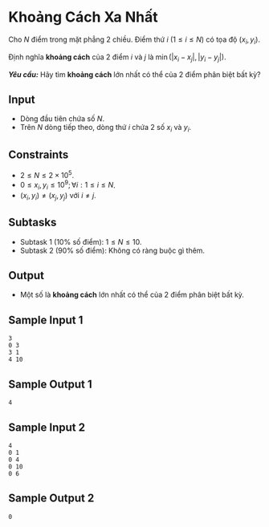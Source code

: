 # Khoảng Cách Xa Nhất

Cho $N$ điểm trong mặt phẳng $2$ chiều. Điểm thứ $i \ (1 \le i \le N)$ có tọa độ $(x_i,y_i)$.

Định nghĩa **khoảng cách** của $2$ điểm $i$ và $j$ là $\min\big(|x_i - x_j|, |y_i-y_j|\big)$.

***Yêu cầu:*** Hãy tìm **khoảng cách** lớn nhất có thể của $2$ điểm phân biệt bất kỳ?

## Input

- Dòng đầu tiên chứa số $N$.
- Trên $N$ dòng tiếp theo, dòng thứ $i$ chứa $2$ số $x_i$ và $y_i$.

## Constraints

- $2 \le N \le 2 \times 10^5$.
- $0 \le x_i,y_i \le 10^9; \forall i: 1 \le i \le N$.
- $(x_i, y_i) \neq (x_j, y_j)$ với $i \neq j$.

## Subtasks

- Subtask $1$ ($10\%$ số điểm): $1 \le N \le 10$.
- Subtask $2$ ($90\%$ số điểm): Không có ràng buộc gì thêm.

## Output

- Một số là **khoảng cách** lớn nhất có thể của $2$ điểm phân biệt bất kỳ.

## Sample Input 1

```
3
0 3
3 1
4 10
```

## Sample Output 1

```
4
```

## Sample Input 2

```
4
0 1
0 4
0 10
0 6
```

## Sample Output 2

```
0
```

